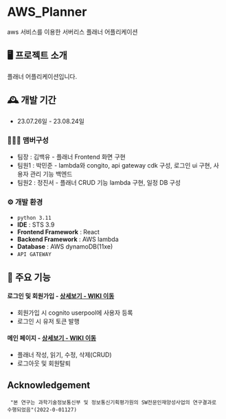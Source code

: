 # AWS_Planner
aws 서비스를 이용한 서버리스 플래너 어플리케이션


## 🖥️ 프로젝트 소개
플래너 어플리케이션입니다.
<br>

## 🕰️ 개발 기간
* 23.07.26일 - 23.08.24일

### 🧑‍🤝‍🧑 맴버구성
 - 팀장  : 김백유 - 플래너 Frontend 화면 구현
 - 팀원1 : 박민준 - lambda와 congito, api gateway cdk 구성, 로그인 ui 구현, 사용자 관리 기능 백엔드
 - 팀원2 : 정진서 - 플래너 CRUD 기능 lambda 구현, 일정 DB 구성


### ⚙️ 개발 환경
- `python 3.11`
- **IDE** : STS 3.9
- **Frontend Framework** : React
- **Backend Framework** : AWS lambda
- **Database** : AWS dynamoDB(11xe)
- `API GATEWAY`


## 📌 주요 기능
#### 로그인 및 회원가입 - <a href="" >상세보기 - WIKI 이동</a>
- 회원가입 시 cognito userpool에 사용자 등록
- 로그인 시 유저 토큰 발행

#### 메인 페이지 - <a href="" >상세보기 - WIKI 이동</a>
- 플래너 작성, 읽기, 수정, 삭제(CRUD)
- 로그아웃 및 회원탈퇴



## Acknowledgement
```
 "본 연구는 과학기술정보통신부 및 정보통신기획평가원의 SW전문인재양성사업의 연구결과로 수행되었음"(2022-0-01127) 
```
